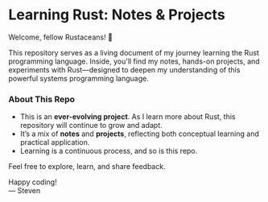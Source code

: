 # Learning Rust: Notes & Projects

Welcome, fellow Rustaceans! 🦀

This repository serves as a living document of my journey learning the Rust programming language. Inside, you'll find my notes, hands-on projects, and experiments with Rust—designed to deepen my understanding of this powerful systems programming language.

### About This Repo
- This is an **ever-evolving project**. As I learn more about Rust, this repository will continue to grow and adapt.
- It’s a mix of **notes** and **projects**, reflecting both conceptual learning and practical application.
- Learning is a continuous process, and so is this repo. 

Feel free to explore, learn, and share feedback.

Happy coding!  
— Steven
